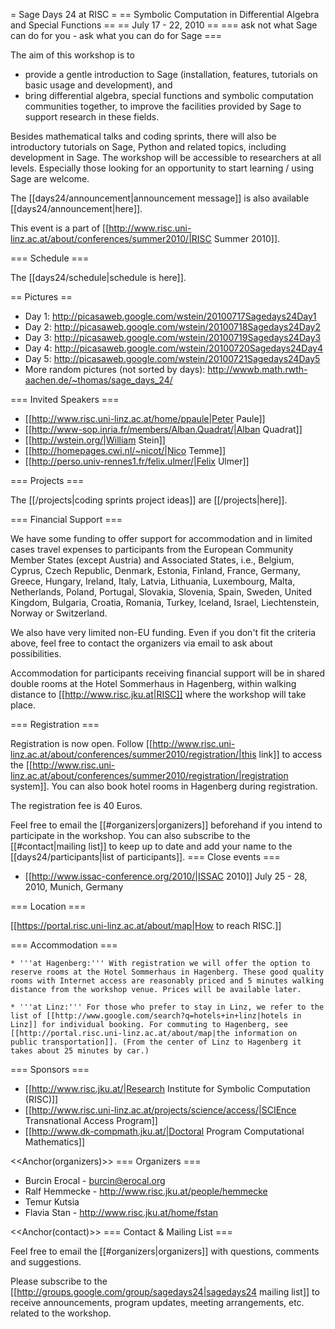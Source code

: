 = Sage Days 24 at RISC =
== Symbolic Computation in Differential Algebra and Special Functions ==
== July 17 - 22, 2010 ==
=== ask not what Sage can do for you - ask what you can do for Sage ===

The aim of this workshop is to
 * provide a gentle introduction to Sage (installation, features, tutorials on basic usage and development), and
 * bring differential algebra, special functions and symbolic computation communities together, to improve the facilities provided by Sage to support research in these fields.


Besides mathematical talks and coding sprints, there will also be introductory tutorials on Sage, Python and related topics, including development in Sage. The workshop will be accessible to researchers at all levels. Especially those looking for an opportunity to start learning / using Sage are welcome.


The [[days24/announcement|announcement message]] is also available [[days24/announcement|here]].

This event is a part of [[http://www.risc.uni-linz.ac.at/about/conferences/summer2010/|RISC Summer 2010]].

=== Schedule ===

The [[days24/schedule|schedule is here]].

== Pictures ==

  * Day 1: http://picasaweb.google.com/wstein/20100717Sagedays24Day1
  * Day 2: http://picasaweb.google.com/wstein/20100718Sagedays24Day2
  * Day 3: http://picasaweb.google.com/wstein/20100719Sagedays24Day3
  * Day 4: http://picasaweb.google.com/wstein/20100720Sagedays24Day4
  * Day 5: http://picasaweb.google.com/wstein/20100721Sagedays24Day5
  * More random pictures (not sorted by days): http://wwwb.math.rwth-aachen.de/~thomas/sage_days_24/

=== Invited Speakers ===

 * [[http://www.risc.uni-linz.ac.at/home/ppaule|Peter Paule]]
 * [[http://www-sop.inria.fr/members/Alban.Quadrat/|Alban Quadrat]]
 * [[http://wstein.org/|William Stein]]
 * [[http://homepages.cwi.nl/~nicot/|Nico Temme]]
 * [[http://perso.univ-rennes1.fr/felix.ulmer/|Felix Ulmer]]

=== Projects ===

The [[/projects|coding sprints project ideas]] are [[/projects|here]]. 

=== Financial Support ===

We have some funding to offer support for accommodation and in
limited cases travel expenses to participants from the European
Community Member States (except Austria) and Associated States, i.e., 
Belgium, Cyprus, Czech Republic, Denmark, Estonia, Finland, France,
Germany, Greece, Hungary, Ireland, Italy, Latvia, Lithuania,
Luxembourg, Malta, Netherlands, Poland, Portugal, Slovakia,
Slovenia, Spain, Sweden, United Kingdom, Bulgaria, Croatia,
Romania, Turkey, Iceland, Israel, Liechtenstein, Norway or
Switzerland.

We also have very limited non-EU funding. Even if you don't fit the criteria above, feel free to contact the organizers via email to ask about possibilities. 

Accommodation for participants receiving financial support will be in shared double rooms at the Hotel Sommerhaus in Hagenberg, within walking distance to [[http://www.risc.jku.at|RISC]] where the workshop will take place.

=== Registration ===

Registration is now open. Follow [[http://www.risc.uni-linz.ac.at/about/conferences/summer2010/registration/|this link]] to access the [[http://www.risc.uni-linz.ac.at/about/conferences/summer2010/registration/|registration system]]. You can also book hotel rooms in Hagenberg during registration.

The registration fee is 40 Euros.

Feel free to email the [[#organizers|organizers]] beforehand if you intend to participate in the workshop. You can also subscribe to the [[#contact|mailing list]] to keep up to date and add your name to the [[days24/participants|list of participants]].
=== Close events ===

 * [[http://www.issac-conference.org/2010/|ISSAC 2010]] July 25 - 28, 2010, Munich, Germany

=== Location ===

[[https://portal.risc.uni-linz.ac.at/about/map|How to reach RISC.]]

=== Accommodation ===

    * '''at Hagenberg:''' With registration we will offer the option to reserve rooms at the Hotel Sommerhaus in Hagenberg. These good quality rooms with Internet access are reasonably priced and 5 minutes walking distance from the workshop venue. Prices will be available later.

    * '''at Linz:''' For those who prefer to stay in Linz, we refer to the list of [[http://www.google.com/search?q=hotels+in+linz|hotels in Linz]] for individual booking. For commuting to Hagenberg, see [[http://portal.risc.uni-linz.ac.at/about/map|the information on public transportation]]. (From the center of Linz to Hagenberg it takes about 25 minutes by car.)


=== Sponsors ===

 * [[http://www.risc.jku.at/|Research Institute for Symbolic Computation (RISC)]]
 * [[http://www.risc.uni-linz.ac.at/projects/science/access/|SCIEnce Transnational Access Program]]
 * [[http://www.dk-compmath.jku.at/|Doctoral Program Computational Mathematics]]

<<Anchor(organizers)>>
=== Organizers ===
 * Burcin Erocal - burcin@erocal.org
 * Ralf Hemmecke - http://www.risc.jku.at/people/hemmecke
 * Temur Kutsia
 * Flavia Stan - http://www.risc.jku.at/home/fstan

<<Anchor(contact)>>
=== Contact & Mailing List ===

Feel free to email the [[#organizers|organizers]] with questions, comments and suggestions.

Please subscribe to the [[http://groups.google.com/group/sagedays24|sagedays24 mailing list]] to receive announcements, program updates, meeting arrangements, etc. related to the workshop.
